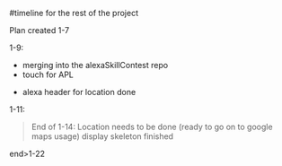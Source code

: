 #timeline for the rest of the project

Plan created 1-7

1-9:
* merging into the alexaSkillContest repo
* touch for APL

+ alexa header for location done

1-11:

> End of 1-14:
> Location needs to be done (ready to go on to google maps usage)
> display skeleton finished


end>1-22
